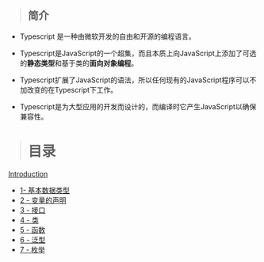 > ## 简介

* Typescript 是一种由微软开发的自由和开源的编程语言。

* Typescript是JavaScript的一个超集，而且本质上向JavaScript上添加了可选的**静态类型**和基于类的**面向对象编程**。

* Typescript扩展了JavaScript的语法，所以任何现有的JavaScript程序可以不加改变的在Typescript下工作。

* Typescript是为大型应用的开发而设计的，而编译时它产生JavaScript以确保兼容性。

> # 目录

[Introduction](README.md)

* [1- 基本数据类型](1-ji-ben-shu-ju-lei-xing.md) 
* [2 - 变量的声明](2-bian-liang-de-sheng-ming.md) 
* [3 - 接口](3-jie-kou.md)
* [4 - 类](4-lei.md)
* [5 - 函数](5-han-shu.md)
* [6 - 泛型](6-fan-xing.md)
* [7 - 枚举](7-mei-ju.md)



